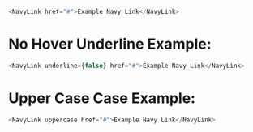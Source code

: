 ```js
<NavyLink href="#">Example Navy Link</NavyLink>
```

# No Hover Underline Example:
```js
<NavyLink underline={false} href="#">Example Navy Link</NavyLink>
```

# Upper Case Case Example:
```js
<NavyLink uppercase href="#">Example Navy Link</NavyLink>
```
